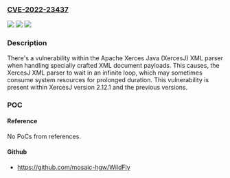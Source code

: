 ### [CVE-2022-23437](https://cve.mitre.org/cgi-bin/cvename.cgi?name=CVE-2022-23437)
![](https://img.shields.io/static/v1?label=Product&message=Apache%20Xerces&color=blue)
![](https://img.shields.io/static/v1?label=Version&message=Apache%20XercesJ%3C%3D%202.12.1%20&color=brighgreen)
![](https://img.shields.io/static/v1?label=Vulnerability&message=Infinite%20loop%20within%20Apache%20XercesJ%20xml%20parser&color=brighgreen)

### Description

There's a vulnerability within the Apache Xerces Java (XercesJ) XML parser when handling specially crafted XML document payloads. This causes, the XercesJ XML parser to wait in an infinite loop, which may sometimes consume system resources for prolonged duration. This vulnerability is present within XercesJ version 2.12.1 and the previous versions.

### POC

#### Reference
No PoCs from references.

#### Github
- https://github.com/mosaic-hgw/WildFly

